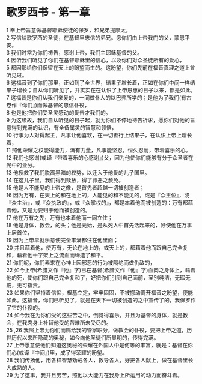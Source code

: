 # 歌罗西书 - 第一章
  
 1 奉上帝旨意做基督耶稣使徒的保罗，和兄弟提摩太，  
 2 写信给歌罗西的圣徒，在基督里忠信的弟兄。愿你们由上帝我门的父，蒙恩平安。  
 3 我们时常为你们祷告，感谢上帝，我们主耶稣基督的父。  
 4 因听我们听见了你们在基督耶稣里的信心，以及你们对众圣徒所有的爱心，  
 5 都因那给你们保留在天上的盼望而生的。这盼望，你们先前在福音真理之道上曾听见过。  
 6 这福音到了你们那里，正如到了全世界，结果子增长着，正如在你们中间一样结果子增长；自从你们听见了，并实实在在认识了上帝恩惠的日子以来，都是如此。  
 7 这福昔是你们从我们亲爱的，一同做仆人的以巴弗所学的；是他为了我们(有古卷作『你们』)而做基督的忠信仆役，  
 8 也是他把你们受圣灵感动的爱告才我们的。  
 9 为这缘故，我们自从听见的日子起，就为你们不停地祷告祈求，愿你们对他的旨意得到充满的认识，有全备属灵的智慧和领悟，  
 10 行事为人对得起主，凡事让他喜欢，在一切善行上结果子，在认识上帝上增长着，  
 11 照他荣耀之权能得能力，满有力量，凡事能坚忍，恒久忍耐，带着喜乐的心。  
 12 我们也感谢(或译『带着喜乐的心感谢』)父，因为他使你们能够有分于众圣者在光中的业分。  
 13 他授救了我们脱离黑暗的权势，以迁入于他爱的儿子国里。  
 14 在这儿子里，我们得到赎放，得了罪恶之赦免。  
 15 他是人不能见的上帝之像，是首先者超越一切被创造者；  
 16 因为万有，在天上的和在地上的，人能见的和不能见的，或是『众王位』，或『众主治』，或『众执政的』，或『众掌权的』，都是本着他而被创造的：万有都藉着他，又是为要归于他而被创造的。  
 17 他在万有之先，万有也本着他而一同立住；  
 18 他是身体，教会，的头；他是元始，是从死人中首先活起来的，好使他在万事上居首位，  
 19 因为上帝早就乐意使完全丰满都住在他里面；  
 20 并且藉着他，使万有，无论在地上的，或天上的，都藉着他而跟自己完全复和，藉着他十字架上之流血而缔造了和平。  
 21 你们呢，你们素来在心神上因邪恶的行为被隔绝而做仇敌的，  
 22 如今上帝(希腊文作『他』字)已在基督(希腊文作『他』字)血肉之身体上，藉着他的死，使你们跟自己完全复和了，好把你们引到自己面前，圣别纯洁，无瑕无疵，无可指责。  
 23 如果你们坚持着信仰，根基立定，牢牢固固，不被挪动离开福音之盼望，便能如此。这福音，你们已听见了，就是在天下一切被创造的之中宣传了的，我保罗作了它的仆役的。  
 24 如今我在为你们受的这些苦之中，倒觉得喜乐，并且为基督的身体，就是教会，在我肉身上补替他受的苦难所未受尽的。  
 25 ,26 我照上帝为你们而赐给我的管家职分，做教会的仆役，要把上帝之道，历世历代以来所隐藏的奥秘，如今向他圣徒们所显明的，传得完满。  
 27 上帝愿意使他们知道这奥秘的荣耀在外国人中是何等的丰富，就是：基督在你们心(或译『中间』)里，成了得荣耀的盼望。  
 28 我们传扬他，用各样智慧劝戒各人，教导各人，好把各人献上，做在基督里长大成熟的人。  
 29 为了这事，我并且劳苦，照他以大能力在我身上所运用的动力而奋斗着。